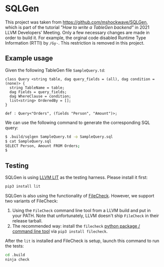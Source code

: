 # SQLGen

This project was taken from https://github.com/mshockwave/SQLGen, which is part of the tutorial _"How to write a TableGen backend"_ in 2021 LLVM Developers' Meeting.
Only a few necessary changes are made in order to build it.
For example, the orginal code disabled Runtime Type Information (RTTI) by ```/Gy-```. This restriction is removed in this project.

## Example usage
Given the following TableGen file `SampleQuery.td`:
```tblgen
class Query <string table, dag query_fields = (all), dag condition = (none)> {
  string TableName = table;
  dag Fields = query_fields;
  dag WhereClause = condition;
  list<string> OrderedBy = [];
}

def : Query<"Orders", (fields "Person", "Amount")>;
```
We can use the following command to generate the corresponding SQL query:
```bash
$ .build/sqlgen SampleQuery.td -o SampleQuery.sql
$ cat SampleQuery.sql
SELECT Person, Amount FROM Orders;
$
```

## Testing
SQLGen is using [LLVM LIT](https://pypi.org/project/lit) as the testing harness. Please install it first:
```bash
pip3 install lit
```
SQLGen is also using the functionality of [FileCheck](https://llvm.org/docs/CommandGuide/FileCheck.html).
However, we support two variants of FileCheck:
 1. Using the `FileCheck` command line tool from a LLVM build and put in your PATH. Note that unfortunately, LLVM doesn't ship `FileCheck` in their release tarball.
 2. The recommended way: install the `filecheck` [python package / command line tool](https://github.com/mull-project/FileCheck.py) via `pip3 install filecheck`.

After the `lit` is installed and FileCheck is setup, launch this command to run the tests:
```bash
cd .build
ninja check
```